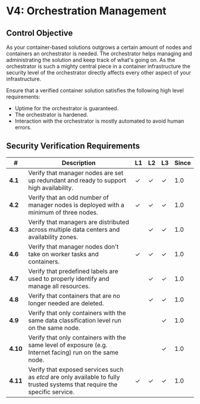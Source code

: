 # V4: Orchestration Management

## Control Objective

As your container-based solutions outgrows a certain amount of nodes and containers an orchestrator is needed. The orchestrator helps managing and administrating the solution and keep track of what's going on. As the orchestrator is such a mighty central piece in a container infrastructure the security level of the orchestrator directly affects every other aspect of your infrastructure.

Ensure that a verified container solution satisfies the following high level requirements:

* Uptime for the orchestrator is guaranteed.
* The orchestrator is hardened.
* Interaction with the orchestrator is mostly automated to avoid human errors.

## Security Verification Requirements

| # | Description | L1 | L2 | L3 | Since |
| --- | --- | --- | --- | -- | -- |
| **4.1** | Verify that manager nodes are set up redundant and ready to support high availability. | ✓ | ✓ | ✓ | 1.0 |
| **4.2** | Verify that an odd number of manager nodes is deployed with a minimum of three nodes. | ✓ | ✓ | ✓ | 1.0 |
| **4.3** | Verify that managers are distributed across multiple data centers and availability zones. |  | ✓ | ✓ | 1.0 |
| **4.6** | Verify that manager nodes don't take on worker tasks and containers. | ✓ | ✓ | ✓ | 1.0 |
| **4.7** | Verify that predefined labels are used to properly identify and manage all resources. | | ✓ | ✓ | 1.0 |
| **4.8** | Verify that containers that are no longer needed are deleted. | | ✓ | ✓ | 1.0 |
| **4.9** | Verify that only containers with the same data classification level run on the same node. |  |  | ✓ | 1.0 |
| **4.10** | Verify that only containers with the same level of exposure (e.g. Internet facing) run on the same node. |  |  | ✓ | 1.0 |
| **4.11** | Verify that exposed services such as _etcd_ are only available to fully trusted systems that require the specific service. | ✓ | ✓ | ✓ | 1.0 |